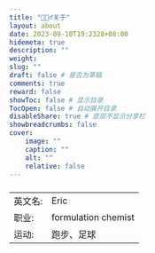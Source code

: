 ```yaml
---
title: "🙋🏻‍♂️关于"
layout: about
date: 2023-09-10T19:2328+08:00
hidemeta: true
description: ""
weight:
slug: ""
draft: false # 是否为草稿
comments: true
reward: false
showToc: false # 显示目录
TocOpen: false # 自动展开目录
disableShare: true # 底部不显示分享栏
showbreadcrumbs: false
cover:
    image: ""
    caption: ""
    alt: ""
    relative: false
---
```




<p style="font-size: 25px;"></p>

|           |                    |
| --------- | ------------------ |
| 英文名:   | Eric             |
| 职业:     | formulation chemist             |
| 运动:     | 跑步、足球 |